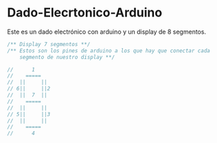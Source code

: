 # Dado-Elecrtonico-Arduino
Este es un dado electrónico con arduino y un display de 8 segmentos.

```c
/** Display 7 segmentos **/
/** Estos son los pines de arduino a los que hay que conectar cada 
    segmento de nuestro display **/

//      1
//    =====
//  ||     ||
// 6||     ||2
//  ||  7  ||
//    =====
//  ||     ||
// 5||     ||3
//  ||     ||
//    =====
//      4
